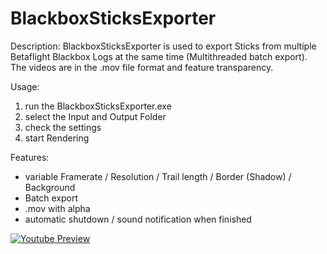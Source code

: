 # BlackboxSticksExporter
Description:
BlackboxSticksExporter is used to export Sticks from multiple Betaflight Blackbox Logs at the same time (Multithreaded batch export). The videos are in the .mov file format and feature transparency.

Usage:
1. run the BlackboxSticksExporter.exe
2. select the Input and Output Folder
3. check the settings
4. start Rendering

Features:
- variable Framerate / Resolution / Trail length / Border (Shadow) / Background
- Batch export
- .mov with alpha
- automatic shutdown / sound notification when finished


[![Youtube Preview](https://img.youtube.com/vi/xw3L4PuEaqs/0.jpg)](https://www.youtube.com/watch?v=xw3L4PuEaqs)
